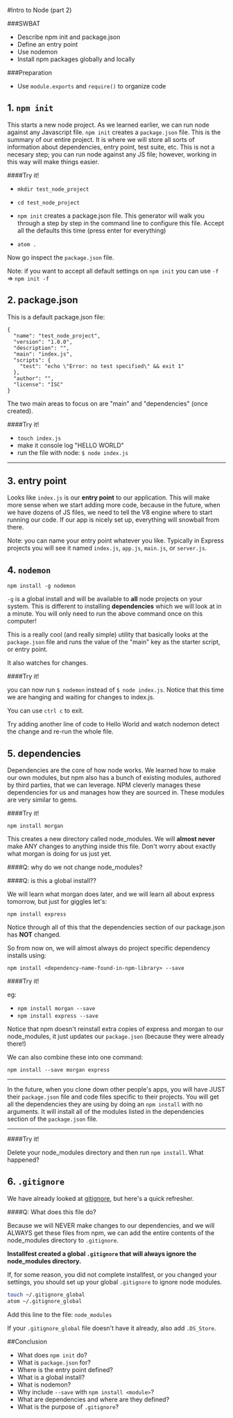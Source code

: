 #Intro to Node (part 2)

<!-- Note to instructors: This lesson serves as a bridge between "Intro to Node" and "Debugging and logging". It covers some minor concepts of running node and npm, the package.json, and why node_modules can be git ignored. It was thrown together in 10 minutes and is full of typos and general errors. PRs welcome. -->

###SWBAT
* Describe npm init and package.json
* Define an entry point
* Use nodemon
* Install npm packages globally and locally

###Preparation

* Use `module.exports` and `require()` to organize code

## 1. `npm init`

This starts a new node project. As we learned earlier, we can run node against any Javascript file. `npm init` creates a `package.json` file. This is the summary of our entire project. It is where we will store all sorts of information about dependencies, entry point, test suite, etc. This is not a necesary step; you can run node against any JS file; however, working in this way will make things easier. 

####Try it! 

* `mkdir test_node_project`

* `cd test_node_project`
	
* `npm init` creates a package.json file. This generator will walk you through a step by step in the command line to configure this file. Accept all the defaults this time (press enter for everything)
	
* `atom .`

Now go inspect the `package.json` file. 

Note: if you want to accept all default settings on `npm init` you can use `-f` => `npm init -f`

## 2. package.json

This is a default package.json file:

```
{
  "name": "test_node_project",
  "version": "1.0.0",
  "description": "",
  "main": "index.js",
  "scripts": {
    "test": "echo \"Error: no test specified\" && exit 1"
  },
  "author": "",
  "license": "ISC"
}
```

The two main areas to focus on are "main" and "dependencies" (once created).

####Try it!

* `touch index.js`
* make it console log "HELLO WORLD"
* run the file with node: `$ node index.js`

---

## 3. entry point

Looks like `index.js` is our **entry point** to our application. This will make more sense when we start adding more code, because in the future, when we have dozens of JS files, we need to tell the V8 engine where to start running our code. 
If our app is nicely set up, everything will snowball from there.

Note: you can name your entry point whatever you like. Typically in Express projects you will see it named `index.js`, `app.js`, `main.js`, or `server.js`.


## 4. `nodemon`

`npm install -g nodemon`

`-g` is a global install and will be available to **all** node projects on your system. This is different to installing **dependencies** which we will look at in a minute. You will only need to run the above command once on this computer! 

This is a really cool (and really simple) utility that basically looks at the `package.json` file and runs the value of the "main" key as the starter script, or entry point.

It also watches for changes. 

####Try it! 

you can now run `$ nodemon` instead of `$ node index.js`. Notice that this time we are hanging and waiting for changes to index.js.

You can use `ctrl c` to exit.

Try adding another line of code to Hello World and watch nodemon detect the change and re-run the whole file. 

## 5. dependencies 

Dependencies are the core of how node works. We learned how to make our own modules, but npm also has a bunch of existing modules, authored by third parties, that we can leverage. NPM cleverly manages these dependencies for us and manages how they are sourced in. These modules are very similar to gems. 

####Try it! 

`npm install morgan`

This creates a new directory called node_modules. We will **almost never** make ANY changes to anything inside this file. Don't worry about exactly what morgan is doing for us just yet. 

####Q: why do we not change node_modules?

####Q: is this a global install??

We will learn what morgan does later, and we will learn all about express tomorrow, but just for giggles let's: 

`npm install express`

Notice through all of this that the dependencies section of our package.json has **NOT** changed. 

So from now on, we will almost always do project specific dependency installs using:

```npm install <dependency-name-found-in-npm-library> --save```  

####Try it! 

eg: 

* `npm install morgan --save`
* `npm install express --save`

Notice that npm doesn't reinstall extra copies of express and morgan to our node_modules, it just updates our `package.json` (because they were already there!)

We can also combine these into one command:

`npm install --save morgan express`

---

In the future, when you clone down other people's apps, you will have JUST their `package.json` file and code files specific to their projects. You will get all the dependencies they are using by doing an `npm install` with no arguments. It will install all of the modules listed in the dependencies section of the `package.json` file.

---

####Try it!

Delete your node_modules directory and then run `npm install`. What happened?

## 6. `.gitignore`

We have already looked at [gitignore](https://help.github.com/articles/ignoring-files/), but here's a quick refresher. 

####Q: What does this file do?

Because we will NEVER make changes to our dependencies, and we will ALWAYS get these files from npm, we can add the entire contents of the node_modules directory to `.gitignore`.

**Installfest created a global `.gitignore` that will always ignore the node_modules directory.**

If, for some reason, you did not complete installfest, or you changed your settings, you should set up your global `.gitignore` to ignore node modules.

```bash
touch ~/.gitignore_global 
atom ~/.gitignore_global 
```
Add this line to the file:
`node_modules`

If your `.gitignore_global` file doesn't have it already, also add `.DS_Store`.

##Conclusion

* What does `npm init` do?
* What is `package.json` for?
* Where is the entry point defined?
* What is a global install?
* What is nodemon?
* Why include `--save` with `npm install <module>`?
* What are dependencies and where are they defined?
* What is the purpose of `.gitignore`?
